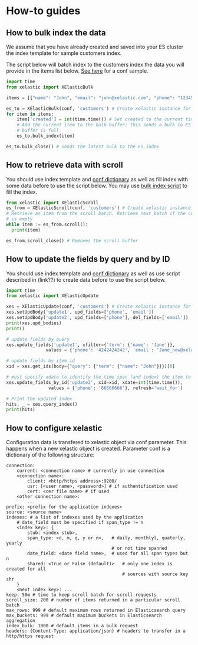 # How-to guides
## How to bulk index the data
We assume that you have already created and saved into your ES cluster the index template for sample customers index.

The script below will batch index to the customers index the data you will provide in the items list below. [See here](#how-to-configure-xelastic) for a conf sample.

```python
import time
from xelastic import XElasticBulk

items = [{"name": "John", "email": "john@xelastic.com", "phone": "12345678"}, ...]

es_to = XElasticBulk(conf, 'customers') # Create xelastic instance for customers index
for item in items:
    item['created'] = int(time.time()) # Set created to the current timestamp
    # Add the current item to the bulk buffer; this sends a bulk to ES index when
    # buffer is full
    es_to.bulk_index(item)

es_to.bulk_close() # Sends the latest bulk to the ES index
```

## How to retrieve data with scroll
You should use index template and [conf dictionary](#how-to-configure-xelastic) as well as fill index with some data before to use the script below. You may use [bulk index script](#how-to-bulk-index-the-data) to fill the index.

```python
from xelastic import XElasticScroll
es_from = XElasticScroll(conf, 'customers') # Create xelastic instance for customers index
# Retrieve an item from the scroll batch. Retrieve next batch if the current one
# is empty
while item := es_from.scroll():
  print(item)

es_from.scroll_close() # Removes the scroll buffer
```
## How to update the fields by query and by ID
 You should use index template and [conf dictionary](#how-to-configure-xelastic) as well as use script described in (link??) to create data before to use the script below.

```python
import time
from xelastic import XElasticUpdate

xes = XElasticUpdate(conf, 'customers') # Create xelastic instance for customers index
xes.setUpdBody('update1', upd_fields=['phone', 'email'])
xes.setUpdBody('update2', upd_fields=['phone'], del_fields=['email'])
print(xes.upd_bodies)
print()

# update fields by query
xes.update_fields('update1', xfilter={'term': {'name': 'Jane'}},
               values = {'phone': '4242424242', 'email': 'Jane_new@xelastic.com'})

# update fields by item id
xid = xes.get_ids(body={"query": {"term": {"name": "John"}}})[0]

# must specify xdate to identify the time span (and index) the item to update is located
xes.update_fields_by_id('update2', xid=xid, xdate=int(time.time()),
                values = {'phone': '66666666'}, refresh='wait_for')

# Print the updated index
hits, _ = xes.query_index()
print(hits)
```
## How to configure xelastic
Configuration data is transfered to xelastic object via conf parameter. This happens when a new xelastic object is created.
Parameter conf is a dictionary of the following structure:
```
connection:
    current: <connection name> # currently in use connection
    <connection name>:
        client: <http/https address>:9200/
        usr: [<user name>, <password>] # if authentification used
        cert: <cer file name> # if used
    <other connection name>:
        ...
prefix: <prefix for the application indexes>
source: <source name>
indexes: # a list of indexes used by the application
    # date_field must be specified if span_type != n
    <index key>: {
        stub: <index stub>,
        span_type: <d, m, q, y or n>,   # daily, monthlyl, quaterly, yearly
                                        # or not time spanned
        date_field: <date field name>,  # used for all span types but n
        shared: <True or False (default)>   # only one index is created for all
                                            # sources with source key shr
    }
    <next index key>: ...
keep: 50m # time to keep scroll batch for scroll requests
scroll_size: 200 # number of items returned in a particular scroll batch
max_rows: 999 # default maximum rows returned in Elasticsearch query
max_buckets: 999 # default maximum buckets in Elasticsearch aggregation
index_bulk: 1000 # default items in a bulk request
headers: {Content-Type: application/json} # headers to transfer in a http/https request
```
